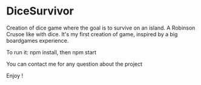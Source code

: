 # DiceSurvivor

Creation of dice game where the goal is to survive on an island. A Robinson Crusoe like with dice. It's my first creation of game, inspired by a big boardgames experience.

To run it: npm install, then npm start

You can contact me for any question about the project

Enjoy !